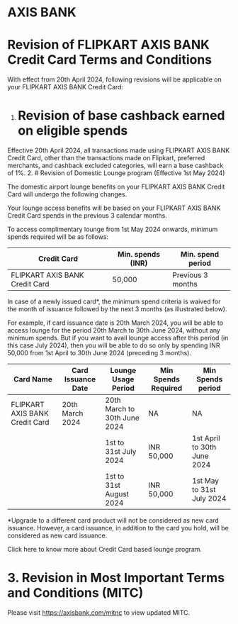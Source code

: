 # AXIS BANK

# Revision of FLIPKART AXIS BANK Credit Card Terms and Conditions

With effect from 20th April 2024, following revisions will be applicable on your FLIPKART AXIS BANK Credit Card:

1. # Revision of base cashback earned on eligible spends

Effective 20th April 2024, all transactions made using FLIPKART AXIS BANK Credit Card, other than the transactions made on Flipkart, preferred merchants, and cashback excluded categories, will earn a base cashback of 1%.
2. # Revision of Domestic Lounge program (Effective 1st May 2024)

The domestic airport lounge benefits on your FLIPKART AXIS BANK Credit Card will undergo the following changes.

Your lounge access benefits will be based on your FLIPKART AXIS BANK Credit Card spends in the previous 3 calendar months.

To access complimentary lounge from 1st May 2024 onwards, minimum spends required will be as follows:

|Credit Card|Min. spends (INR)|Min. spend period|
|---|---|---|
|FLIPKART AXIS BANK Credit Card|50,000|Previous 3 months|

In case of a newly issued card*, the minimum spend criteria is waived for the month of issuance followed by the next 3 months (as illustrated below).

For example, if card issuance date is 20th March 2024, you will be able to access lounge for the period 20th March to 30th June 2024, without any minimum spends. But if you want to avail lounge access after this period (in this case July 2024), then you will be able to do so only by spending INR 50,000 from 1st April to 30th June 2024 (preceding 3 months).

|Card Name|Card Issuance Date|Lounge Usage Period|Min Spends Required|Min Spends period|
|---|---|---|---|---|
|FLIPKART AXIS BANK Credit Card|20th March 2024|20th March to 30th June 2024|NA|NA|
| | |1st to 31st July 2024|INR 50,000|1st April to 30th June 2024|
| | |1st to 31st August 2024|INR 50,000|1st May to 31st July 2024|# AXIS BANK

*Upgrade to a different card product will not be considered as new card issuance. However, a card issuance, in addition to the card you hold, will be considered as new card issuance.

Click here to know more about Credit Card based lounge program.

# 3. Revision in Most Important Terms and Conditions (MITC)

Please visit https://axisbank.com/mitnc to view updated MITC.